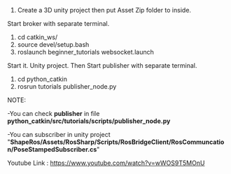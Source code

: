 1) Create a 3D unity project then put Asset Zip folder to inside. 

Start broker with separate terminal.
1) cd catkin_ws/ 
2) source devel/setup.bash 
3) roslaunch beginner_tutorials websocket.launch 

Start it. Unity project. Then Start publisher with separate terminal.
1) cd python_catkin
2) rosrun tutorials publisher_node.py

NOTE: 

-You can check **publisher** in file **python_catkin/src/tutorials/scripts/publisher_node.py**

-You can subscriber in unity project "**ShapeRos/Assets/RosSharp/Scripts/RosBridgeClient/RosCommuncation/PoseStampedSubscriber.cs**"

Youtube Link : https://www.youtube.com/watch?v=wWOS9T5MOnU
